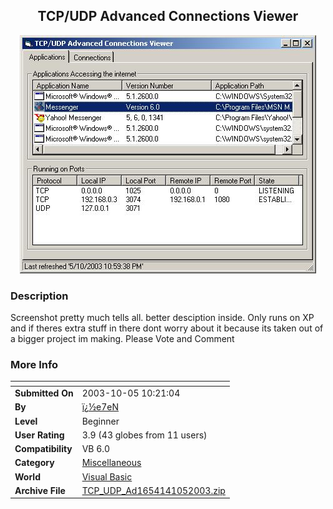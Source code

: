 ﻿<div align="center">

## TCP/UDP Advanced Connections Viewer

<img src="PIC20031051020143365.JPG">
</div>

### Description

Screenshot pretty much tells all. better desciption inside. Only runs on XP and if theres extra stuff in there dont worry about it because its taken out of a bigger project im making. Please Vote and Comment
 
### More Info
 


<span>             |<span>
---                |---
**Submitted On**   |2003-10-05 10:21:04
**By**             |[ï¿½e7eN](https://github.com/Planet-Source-Code/PSCIndex/blob/master/ByAuthor/e7en.md)
**Level**          |Beginner
**User Rating**    |3.9 (43 globes from 11 users)
**Compatibility**  |VB 6\.0
**Category**       |[Miscellaneous](https://github.com/Planet-Source-Code/PSCIndex/blob/master/ByCategory/miscellaneous__1-1.md)
**World**          |[Visual Basic](https://github.com/Planet-Source-Code/PSCIndex/blob/master/ByWorld/visual-basic.md)
**Archive File**   |[TCP\_UDP\_Ad1654141052003\.zip](https://github.com/Planet-Source-Code/e7en-tcp-udp-advanced-connections-viewer__1-49017/archive/master.zip)








